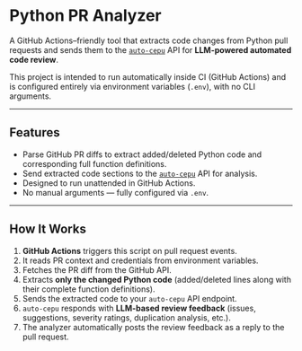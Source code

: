 # Python PR Analyzer

A GitHub Actions–friendly tool that extracts code changes from Python pull requests and sends them to the [`auto-cepu`](https://github.com/mrrizal/auto-cepu) API for **LLM-powered automated code review**.

This project is intended to run automatically inside CI (GitHub Actions) and is configured entirely via environment variables (`.env`), with no CLI arguments.

---

## Features

- Parse GitHub PR diffs to extract added/deleted Python code and corresponding full function definitions.
- Send extracted code sections to the [`auto-cepu`](https://github.com/mrrizal/auto-cepu) API for analysis.
- Designed to run unattended in GitHub Actions.
- No manual arguments — fully configured via `.env`.

---

## How It Works

1. **GitHub Actions** triggers this script on pull request events.
2. It reads PR context and credentials from environment variables.
3. Fetches the PR diff from the GitHub API.
4. Extracts **only the changed Python code** (added/deleted lines along with their complete function definitions).
5. Sends the extracted code to your `auto-cepu` API endpoint.
6. `auto-cepu` responds with **LLM-based review feedback** (issues, suggestions, severity ratings, duplication analysis, etc.).
7. The analyzer automatically posts the review feedback as a reply to the pull request.
